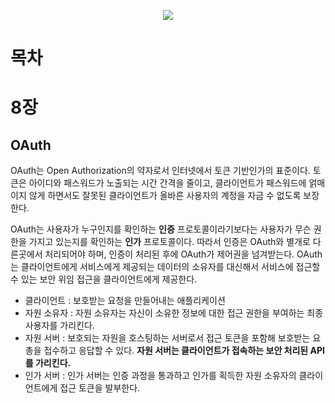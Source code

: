 <p align="center">
  <img src="http://image.kyobobook.co.kr/images/book/xlarge/733/x9791196203733.jpg">
</p>

# 목차



# 8장 

## OAuth

OAuth는 Open Authorization의 약자로서 인터넷에서 토큰 기반인가의 표준이다. 토큰은 아이디와 패스워드가 노출되는 시간 간격을 줄이고, 클라이언트가 패스워드에 얽매이지 않게 하면서도 잘못된 클라이언트가 올바른 사용자의 계정을 자금 수 없도록 보장한다.

OAuth는 사용자가 누구인지를 확인하는 **인증** 프로토콜이라기보다는 사용자가 무슨 권한을 가지고 있는지를 확인하는 **인가** 프로토콜이다. 따라서 인증은 OAuth와 별개로 다른곳에서 처리되어야 하며, 인증이 처리된 후에 OAuth가 제어권을 넘겨받는다. OAuth는 클라이언트에게 서비스에게 제공되는 데이터의 소유자를 대신해서 서비스에 접근할 수 있는 보안 위임 접근을 클라이언트에게 제공한다.


* 클라이언트 : 보호받는 요청을 만들어내는 애플리케이션
* 자원 소유자 : 자원 소유자는 자신이 소유한 정보에 대한 접근 권한을 부여하는 최종 사용자를 가리킨다.
* 자원 서버 : 보호되는 자원을 호스팅하는 서버로서 접근 토큰을 포함해 보호받는 요총을 접수하고 응답할 수 있다. **자원 서버는 클라이언트가 접속하는 보안 처리된 API를 가리킨다.**
* 인가 서버 : 인가 서버는 인증 과정을 통과하고 인가를 획득한 자원 소유자의 클라이언트에게 접근 토큰을 발부한다.


